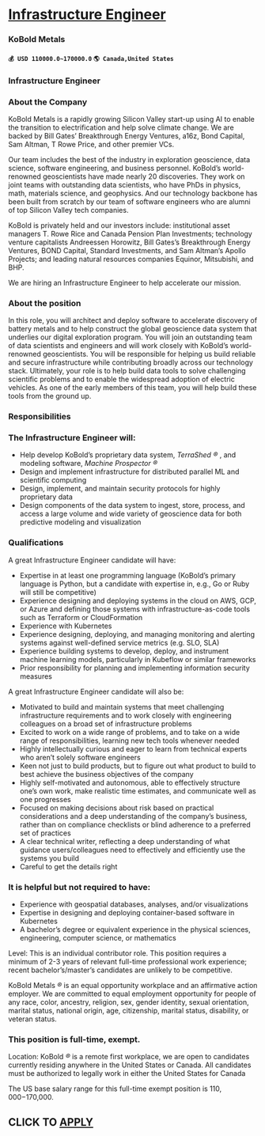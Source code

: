 # [Infrastructure Engineer](https://www.remotewlb.com/apply/infrastructure-engineer-90489)  
### KoBold Metals  
#### `💰 USD 110000.0~170000.0` `🌎 Canada,United States`  

### Infrastructure Engineer

### About the Company

KoBold Metals is a rapidly growing Silicon Valley start-up using AI to enable the transition to electrification and help solve climate change. We are backed by Bill Gates’ Breakthrough Energy Ventures, a16z, Bond Capital, Sam Altman, T Rowe Price, and other premier VCs.

Our team includes the best of the industry in exploration geoscience, data science, software engineering, and business personnel. KoBold’s world-renowned geoscientists have made nearly 20 discoveries. They work on joint teams with outstanding data scientists, who have PhDs in physics, math, materials science, and geophysics. And our technology backbone has been built from scratch by our team of software engineers who are alumni of top Silicon Valley tech companies.

KoBold is privately held and our investors include: institutional asset managers T. Rowe Rice and Canada Pension Plan Investments; technology venture capitalists Andreessen Horowitz, Bill Gates’s Breakthrough Energy Ventures, BOND Capital, Standard Investments, and Sam Altman’s Apollo Projects; and leading natural resources companies Equinor, Mitsubishi, and BHP.

We are hiring an Infrastructure Engineer to help accelerate our mission.

### About the position

In this role, you will architect and deploy software to accelerate discovery of battery metals and to help construct the global geoscience data system that underlies our digital exploration program. You will join an outstanding team of data scientists and engineers and will work closely with KoBold’s world-renowned geoscientists. You will be responsible for helping us build reliable and secure infrastructure while contributing broadly across our technology stack. Ultimately, your role is to help build data tools to solve challenging scientific problems and to enable the widespread adoption of electric vehicles. As one of the early members of this team, you will help build these tools from the ground up.

### Responsibilities

### The Infrastructure Engineer will:

  * Help develop KoBold’s proprietary data system, _TerraShed_ _®_ , and modeling software, _Machine Prospector_ _®_
  * Design and implement infrastructure for distributed parallel ML and scientific computing
  * Design, implement, and maintain security protocols for highly proprietary data
  * Design components of the data system to ingest, store, process, and access a large volume and wide variety of geoscience data for both predictive modeling and visualization

### Qualifications

A great Infrastructure Engineer candidate will have:

  * Expertise in at least one programming language (KoBold’s primary language is Python, but a candidate with expertise in, e.g., Go or Ruby will still be competitive)
  * Experience designing and deploying systems in the cloud on AWS, GCP, or Azure and defining those systems with infrastructure-as-code tools such as Terraform or CloudFormation
  * Experience with Kubernetes
  * Experience designing, deploying, and managing monitoring and alerting systems against well-defined service metrics (e.g. SLO, SLA)
  * Experience building systems to develop, deploy, and instrument machine learning models, particularly in Kubeflow or similar frameworks
  * Prior responsibility for planning and implementing information security measures

A great Infrastructure Engineer candidate will also be:

  * Motivated to build and maintain systems that meet challenging infrastructure requirements and to work closely with engineering colleagues on a broad set of infrastructure problems
  * Excited to work on a wide range of problems, and to take on a wide range of responsibilities, learning new tech tools whenever needed
  * Highly intellectually curious and eager to learn from technical experts who aren’t solely software engineers
  * Keen not just to build products, but to figure out what product to build to best achieve the business objectives of the company
  * Highly self-motivated and autonomous, able to effectively structure one’s own work, make realistic time estimates, and communicate well as one progresses
  * Focused on making decisions about risk based on practical considerations and a deep understanding of the company’s business, rather than on compliance checklists or blind adherence to a preferred set of practices
  * A clear technical writer, reflecting a deep understanding of what guidance users/colleagues need to effectively and efficiently use the systems you build
  * Careful to get the details right

### It is helpful but not required to have:

  * Experience with geospatial databases, analyses, and/or visualizations
  * Expertise in designing and deploying container-based software in Kubernetes
  * A bachelor’s degree or equivalent experience in the physical sciences, engineering, computer science, or mathematics

Level: This is an individual contributor role. This position requires a minimum of 2-3 years of relevant full-time professional work experience; recent bachelor’s/master’s candidates are unlikely to be competitive.

KoBold Metals _®_ is an equal opportunity workplace and an affirmative action employer. We are committed to equal employment opportunity for people of any race, color, ancestry, religion, sex, gender identity, sexual orientation, marital status, national origin, age, citizenship, marital status, disability, or veteran status.

### This position is full-time, exempt.

Location: KoBold _®_ is a remote first workplace, we are open to candidates currently residing anywhere in the United States or Canada. All candidates must be authorized to legally work in either the United States for Canada

The US base salary range for this full-time exempt position is $110,000-$170,000.

  
## CLICK TO [APPLY](https://www.remotewlb.com/apply/infrastructure-engineer-90489)

